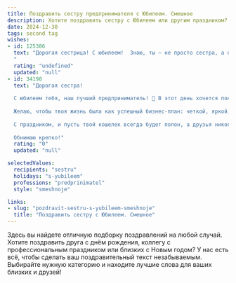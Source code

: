 ```yaml
---
title: Поздравить сестру предпринимателя с Юбилеем. Смешное
description: Хотите поздравить сестру с Юбилеем или другим праздником? Наш ИИ создаст незабываемое поздравление, а вы обязательно выделитесь среди других.  
date: 2024-12-30
tags: second tag
wishes:
- id: 125386
  text: "Дорогая сестрица! С юбилеем!  Знаю, ты – не просто сестра, а настоящий предпринимательский ураган, сметающий все на своем пути к успеху!  Пусть твой бизнес процветает, как пышный огород после обильного дождя (главное, чтобы сорняки – конкуренты – не мешали!). Желаю тебе миллионы (хотя бы мелкие, но много!),  крепких нервов (чтобы выдерживать капризы клиентов) и  вечного вдохновения (чтобы новые идеи сыпались, как из рога изобилия — только чуть поменьше, чтобы успевала отдыхать!).  С юбилеем!
  "
  rating: "undefined"
  updated: "null"
- id: 34198
  text: "Дорогая сестра!
  
  С юбилеем тебя, наш лучший предприниматель! 🎉 В этот день хочется пожелать, чтобы твои идеи взлетали так же высоко, как стоимость акций на бирже в день отчитывающегося филиала твоей компании! Пусть каждый проект приносит прибыль, а конкуренты лишь мечтают о твоем успехе, как мы мечтаем о пятничном вечере после трудовой недели!
  
  Желаю, чтобы твоя жизнь была как успешный бизнес-план: четкой, яркой, и с огромным доходом позитивных эмоций! И помни, что даже самый сложный шопинг – это всего лишь закупка новых идей для будущего стартапа!
  
  С праздником, и пусть твой кошелек всегда будет полон, а друзья никогда не забудут напомнить, что с ‘собранным’ вкусом тебе действительно не стоит шутить! 😄
  
  Обнимаю крепко!"
  rating: "0"
  updated: "null"

selectedValues:
  recipients: "sestru"
  holidays: "s-yubileem"
  professions: "predprinimatel"
  style: "smeshnoje"

links:
- slug: "pozdravit-sestru-s-yubileem-smeshnoje"
  title: "Поздравить сестру с Юбилеем. Смешное"
---
```


Здесь вы найдете отличную подборку поздравлений на любой случай. 
Хотите поздравить друга с днём рождения, коллегу с профессиональным праздником или близких с Новым годом? У нас есть всё, чтобы сделать ваш поздравительный текст незабываемым. Выбирайте нужную категорию и находите лучшие слова для ваших близких и друзей!
